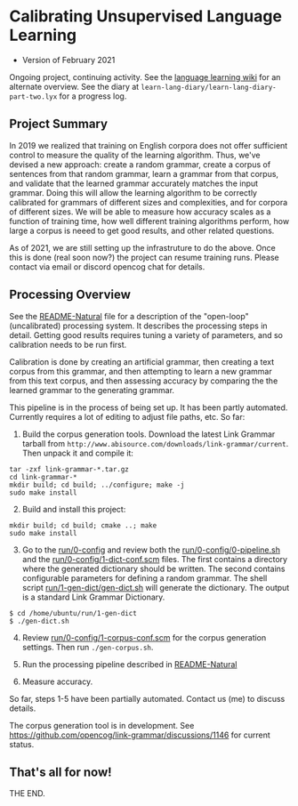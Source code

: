 
Calibrating Unsupervised Language Learning
==========================================
* Version of February 2021

Ongoing project, continuing activity.  See the
[language learning wiki](http://wiki.opencog.org/w/Language_learning)
for an alternate overview. See the diary at
`learn-lang-diary/learn-lang-diary-part-two.lyx` for a progress log.

Project Summary
---------------
In 2019 we realized that training on English corpora does not offer
sufficient control to measure the quality of the learning algorithm.
Thus, we've devised a new approach: create a random grammar, create
a corpus of sentences from that random grammar, learn a grammar from
that corpus, and validate that the learned grammar accurately matches
the input grammar.  Doing this will allow the learning algorithm to
be correctly calibrated for grammars of different sizes and
complexities, and for corpora of different sizes. We will be able to
measure how accuracy scales as a function of training time, how well
different training algorithms perform, how large a corpus is neeed to
get good results, and other related questions.

As of 2021, we are still setting up the infrastruture to do the above.
Once this is done (real soon now?) the project can resume training runs.
Please contact via email or discord opencog chat for details.

Processing Overview
-------------------
See the [README-Natural](README-Natural.md) file for a description of
the "open-loop" (uncalibrated) processing system. It describes the
processing steps in detail.  Getting good results requires tuning
a variety of parameters, and so calibration needs to be run first.

Calibration is done by creating an artificial grammar, then creating
a text corpus from this grammar, and then attempting to learn a new
grammar from this text corpus, and then assessing accuracy by comparing
the the learned grammar to the generating grammar.

This pipeline is in the process of being set up. It has been partly
automated. Currently requires a lot of editing to adjust file paths,
etc.  So far:

1. Build the corpus generation tools. Download the latest Link Grammar
tarball from `http://www.abisource.com/downloads/link-grammar/current`.
Then unpack it and compile it:
```
tar -zxf link-grammar-*.tar.gz
cd link-grammar-*
mkdir build; cd build; ../configure; make -j
sudo make install
```

2. Build and install this project:
```
mkdir build; cd build; cmake ..; make
sudo make install
```

3. Go to the [run/0-config](run/0-config) and review both the
   [run/0-config/0-pipeline.sh](run/0-config/0-pipeline.sh) and the
   [run/0-config/1-dict-conf.scm](run/0-config/1-dict-conf.scm) files.
   The first contains a directory where the generated dictionary should
   be written.  The second contains configurable parameters for
   defining a random grammar. The shell script
   [run/1-gen-dict/gen-dict.sh](run/1-gen-dict/gen-dict.sh) will
   generate the dictionary.  The output is a standard Link Grammar
   Dictionary.

```
$ cd /home/ubuntu/run/1-gen-dict
$ ./gen-dict.sh
```

4. Review [run/0-config/1-corpus-conf.scm](run/0-config/1-corpus-conf.sh)
   for the corpus generation settings. Then run `./gen-corpus.sh`.

5. Run the processing pipeline described in
   [README-Natural](README-Natural.md)

6. Measure accuracy.

So far, steps 1-5 have been partially automated. Contact us (me) to
discuss details.

The corpus generation tool is in development. See
https://github.com/opencog/link-grammar/discussions/1146
for current status.


That's all for now!
-------------------
THE END.
